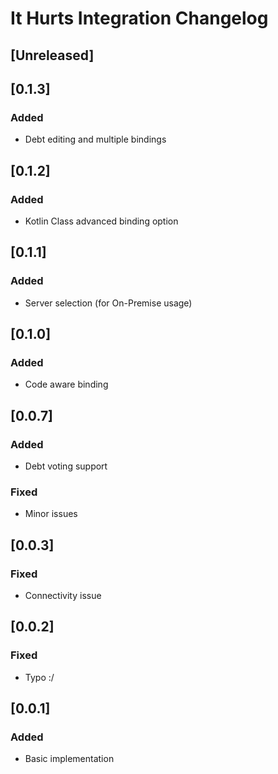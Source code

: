 <!-- Keep a Changelog guide -> https://keepachangelog.com -->

# It Hurts Integration Changelog

## [Unreleased]

## [0.1.3]
### Added
- Debt editing and multiple bindings


## [0.1.2]
### Added
- Kotlin Class advanced binding option

## [0.1.1]
### Added
- Server selection (for On-Premise usage)

## [0.1.0]
### Added
- Code aware binding

## [0.0.7]
### Added
- Debt voting support

### Fixed
- Minor issues

## [0.0.3]
### Fixed
- Connectivity issue

## [0.0.2]
### Fixed
- Typo :/

## [0.0.1]
### Added
- Basic implementation

